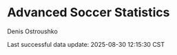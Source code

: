 # Advanced Soccer Statistics
Denis Ostroushko

<!-- gfm -->

Last successful data update: 2025-08-30 12:15:30 CST
